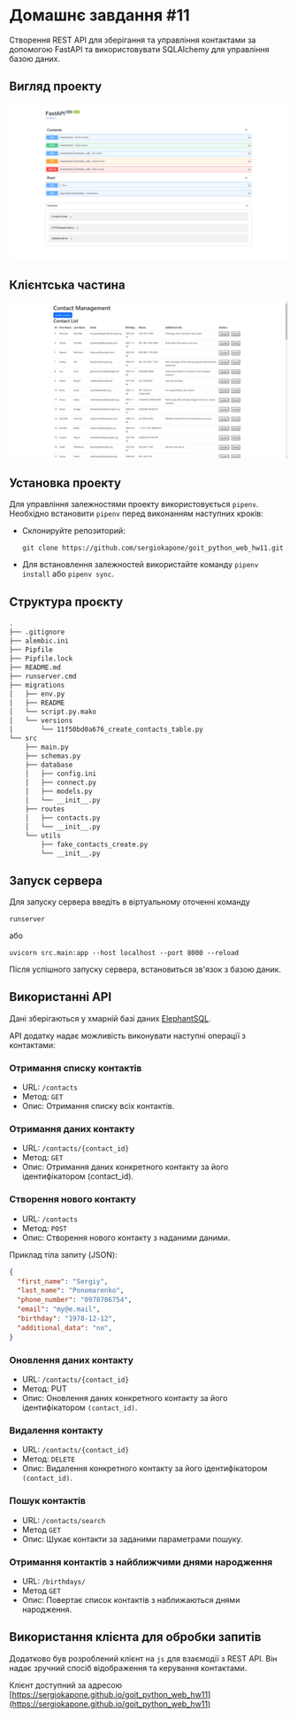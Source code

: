 # Домашнє завдання #11

Створення REST API для зберігання та управління контактами за допомогою FastAPI та використовувати SQLAlchemy для управління базою даних.

## Вигляд проекту

![Вигляд проекту](./pictures/view.png)

## Клієнтська частина

![Клієнт](./pictures/client.png)

## Установка проекту

Для управління залежностями проекту використовується `pipenv`. Необхідно встановити `pipenv` перед виконанням наступних кроків:

- Склонируйте репозиторий:

  ```shell
  git clone https://github.com/sergiokapone/goit_python_web_hw11.git
  ```

- Для встановлення залежностей використайте команду `pipenv install` або `pipenv sync`.

## Структура проєкту

```shell
.
├── .gitignore
├── alembic.ini
├── Pipfile
├── Pipfile.lock
├── README.md
├── runserver.cmd
├── migrations
│   ├── env.py
│   ├── README
│   └── script.py.mako
│   └── versions
│       └── 11f50bd0a676_create_contacts_table.py
└── src
    ├── main.py
    ├── schemas.py
    ├── database
    │   ├── config.ini
    │   ├── connect.py
    │   ├── models.py
    │   └── __init__.py
    ├── routes
    │   ├── contacts.py
    │   └── __init__.py
    └── utils
        ├── fake_contacts_create.py
        └── __init__.py
```

## Запуск сервера

Для запуску сервера введіть в віртуальному оточенні команду

```shell
runserver
```

або

```shell
uvicorn src.main:app --host localhost --port 8000 --reload
```

Після успішного запуску сервера, встановиться зв'язок з базою даник.

## Використанні API

Дані зберігаються у хмарній базі даних [ElephantSQL](https://www.elephantsql.com/).

API додатку надає можливість виконувати наступні операції з контактами:

### Отримання списку контактів

- URL: `/contacts`
- Метод: `GET`
- Опис: Отримання списку всіх контактів.

### Отримання даних контакту

- URL: `/contacts/{contact_id}`
- Метод: `GET`
- Опис: Отримання даних конкретного контакту за його ідентифікатором (contact_id).

### Створення нового контакту

- URL: `/contacts`
- Метод: `POST`
- Опис: Створення нового контакту з наданими даними.

Приклад тіла запиту (JSON):

```json
{
  "first_name": "Sergiy",
  "last_name": "Ponomarenko",
  "phone_number": "0978786754",
  "email": "my@e.mail",
  "birthday": "1978-12-12",
  "additional_data": "no",
}
```

### Оновлення даних контакту

- URL: `/contacts/{contact_id}`
- Метод: PUT
- Опис: Оновлення даних конкретного контакту за його ідентифікатором `(contact_id)`.

### Видалення контакту

- URL: `/contacts/{contact_id}`
- Метод: `DELETE`
- Опис: Видалення конкретного контакту за його ідентифікатором `(contact_id)`.

### Пошук контактів

- URL: `/contacts/search`
- Метод `GET`
- Опис: Шукає контакти за заданими параметрами пошуку.

### Отримання контактів з найближчими днями народження

- URL: `/birthdays/`
- Метод `GET`
- Опис: Повертає список контактів з наближаються днями народження.

## Використання клієнта для обробки запитів

Додатково був розроблений клієнт на `js` для взаємодії з REST API. Він надає зручний спосіб відображення та керування контактами.

Клієнт доступний за адресою [https://sergiokapone.github.io/goit_python_web_hw11](https://sergiokapone.github.io/goit_python_web_hw11)
